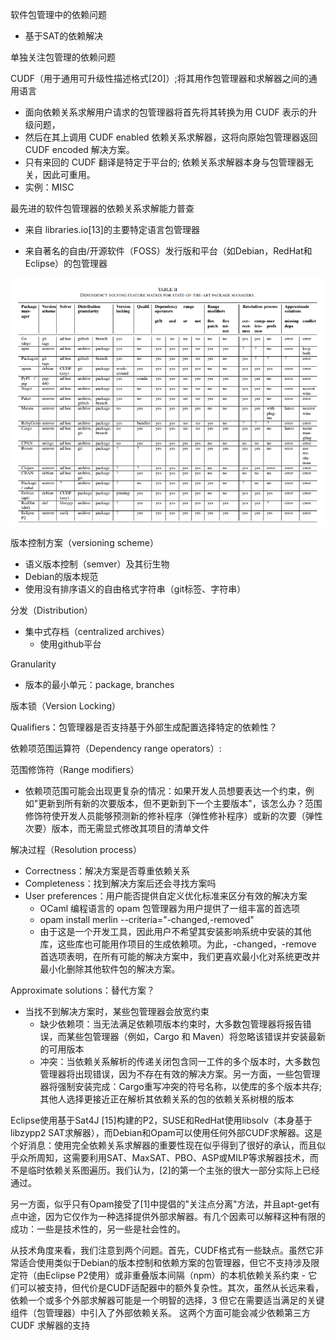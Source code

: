 软件包管理中的依赖问题

+ 基于SAT的依赖解决

单独关注包管理的依赖问题

​	CUDF（用于通用可升级性描述格式[20]）;将其用作包管理器和求解器之间的通用语言

+ 面向依赖关系求解用户请求的包管理器将首先将其转换为用 CUDF 表示的升级问题，
+ 然后在其上调用 CUDF enabled 依赖关系求解器，这将向原始包管理器返回 CUDF encoded 解决方案。
+ 只有来回的 CUDF 翻译是特定于平台的; 依赖关系求解器本身与包管理器无关，因此可重用。
+ 实例：MISC

最先进的软件包管理器的依赖关系求解能力普查

+ 来自 libraries.io[13]的主要特定语言包管理器

+ 来自著名的自由/开源软件（FOSS）发行版和平台（如Debian，RedHat和Eclipse）的包管理器

![image-20211217230736997](https://raw.githubusercontent.com/mowang111/image-hosting/master/typora_images/image-20211217230736997.png)

版本控制方案（versioning scheme）

+ 语义版本控制（semver）及其衍生物
+ Debian的版本规范
+ 使用没有排序语义的自由格式字符串（git标签、字符串）

分发（Distribution）

+ 集中式存档（centralized archives） 
  + 使用github平台


Granularity

+ 版本的最小单元：package, branches

版本锁（Version Locking）

Qualifiers：包管理器是否支持基于外部生成配置选择特定的依赖性？

依赖项范围运算符（Dependency range operators）:

范围修饰符（Range modifiers）

+ 依赖项范围可能会出现更复杂的情况：如果开发人员想要表达一个约束，例如"更新到所有新的次要版本，但不更新到下一个主要版本"，该怎么办？范围修饰符使开发人员能够预测新的修补程序（弹性修补程序）或新的次要（弹性次要）版本，而无需显式修改其项目的清单文件

解决过程（Resolution process）

+ Correctness：解决方案是否尊重依赖关系
+ Completeness：找到解决方案后还会寻找方案吗
+ User preferences：用户能否提供自定义优化标准来区分有效的解决方案
  + OCaml 编程语言的 opam 包管理器为用户提供了一组丰富的首选项
  + opam install merlin --criteria="-changed,-removed"
  + 由于这是一个开发工具，因此用户不希望其安装影响系统中安装的其他库，这些库也可能用作项目的生成依赖项。为此，-changed，-remove 首选项表明，在所有可能的解决方案中，我们更喜欢最小化对系统更改并最小化删除其他软件包的解决方案。

Approximate solutions：替代方案？

+ 当找不到解决方案时，某些包管理器会放宽约束
  + 缺少依赖项：当无法满足依赖项版本约束时，大多数包管理器将报告错误，而某些包管理器（例如，Cargo 和 Maven）将忽略该错误并安装最新的可用版本
  + 冲突：当依赖关系解析的传递关闭包含同一工件的多个版本时，大多数包管理器将出现错误，因为不存在有效的解决方案。另一方面，一些包管理器将强制安装完成：Cargo重写冲突的符号名称，以使库的多个版本共存;其他人选择更接近正在解析其依赖关系的包的依赖关系树根的版本

Eclipse使用基于Sat4J [15]构建的P2，SUSE和RedHat使用libsolv（本身基于libzypp2 SAT求解器），而Debian和Opam可以使用任何外部CUDF求解器。这是个好消息：使用完全依赖关系求解器的重要性现在似乎得到了很好的承认，而且似乎众所周知，这需要利用SAT、MaxSAT、PBO、ASP或MILP等求解器技术，而不是临时依赖关系图遍历。我们认为，[2]的第一个主张的很大一部分实际上已经通过。

另一方面，似乎只有Opam接受了[1]中提倡的"关注点分离"方法，并且apt-get有点中途，因为它仅作为一种选择提供外部求解器。有几个因素可以解释这种有限的成功：一些是技术性的，另一些是社会性的。

从技术角度来看，我们注意到两个问题。首先，CUDF格式有一些缺点。虽然它非常适合使用类似于Debian的版本控制和依赖方案的包管理器，但它不支持涉及限定符（由Eclipse P2使用）或非重叠版本间隔（npm）的本机依赖关系约束 - 它们可以被支持，但代价是CUDF适配器中的额外复杂性。其次，虽然从长远来看，依赖一个或多个外部求解器可能是一个明智的选择，3 但它在需要适当满足的关键组件（包管理器）中引入了外部依赖关系。 这两个方面可能会减少依赖第三方 CUDF 求解器的支持









